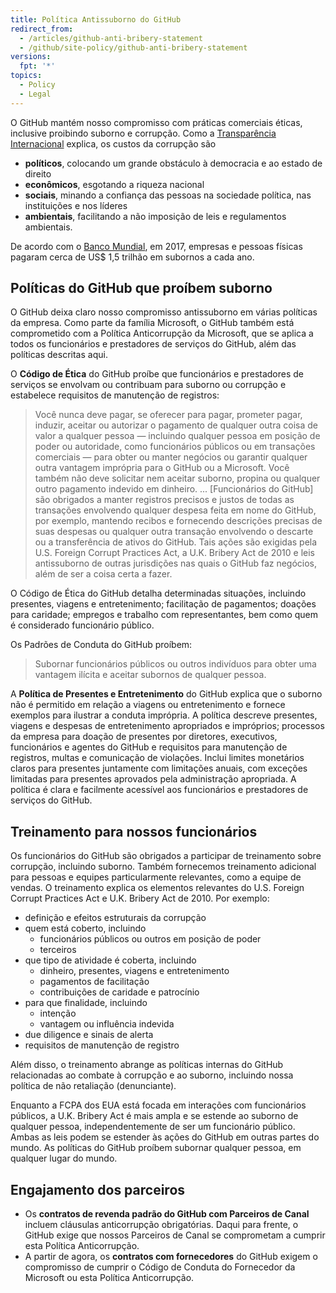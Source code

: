 ```yaml
---
title: Política Antissuborno do GitHub
redirect_from:
  - /articles/github-anti-bribery-statement
  - /github/site-policy/github-anti-bribery-statement
versions:
  fpt: '*'
topics:
  - Policy
  - Legal
---
```

O GitHub mantém nosso compromisso com práticas comerciais éticas, inclusive proibindo suborno e corrupção. Como a [Transparência Internacional](https://www.transparency.org/what-is-corruption#costs-of-corruption) explica, os custos da corrupção são
- **políticos**, colocando um grande obstáculo à democracia e ao estado de direito
- **econômicos**, esgotando a riqueza nacional
- **sociais**, minando a confiança das pessoas na sociedade política, nas instituições e nos líderes
- **ambientais**, facilitando a não imposição de leis e regulamentos ambientais.

De acordo com o [Banco Mundial](https://www.worldbank.org/en/topic/governance/brief/anti-corruption), em 2017, empresas e pessoas físicas pagaram cerca de US$ 1,5 trilhão em subornos a cada ano.

## <a name="github-policies-prohibiting-bribery"></a>Políticas do GitHub que proíbem suborno

O GitHub deixa claro nosso compromisso antissuborno em várias políticas da empresa. Como parte da família Microsoft, o GitHub também está comprometido com a Política Anticorrupção da Microsoft, que se aplica a todos os funcionários e prestadores de serviços do GitHub, além das políticas descritas aqui.

O **Código de Ética** do GitHub proíbe que funcionários e prestadores de serviços se envolvam ou contribuam para suborno ou corrupção e estabelece requisitos de manutenção de registros:

>Você nunca deve pagar, se oferecer para pagar, prometer pagar, induzir, aceitar ou autorizar o pagamento de qualquer outra coisa de valor a qualquer pessoa — incluindo qualquer pessoa em posição de poder ou autoridade, como funcionários públicos ou em transações comerciais — para obter ou manter negócios ou garantir qualquer outra vantagem imprópria para o GitHub ou a Microsoft. Você também não deve solicitar nem aceitar suborno, propina ou qualquer outro pagamento indevido em dinheiro. ... [Funcionários do GitHub] são obrigados a manter registros precisos e justos de todas as transações envolvendo qualquer despesa feita em nome do GitHub, por exemplo, mantendo recibos e fornecendo descrições precisas de suas despesas ou qualquer outra transação envolvendo o descarte ou a transferência de ativos do GitHub. Tais ações são exigidas pela U.S. Foreign Corrupt Practices Act, a U.K. Bribery Act de 2010 e leis antissuborno de outras jurisdições nas quais o GitHub faz negócios, além de ser a coisa certa a fazer.

O Código de Ética do GitHub detalha determinadas situações, incluindo presentes, viagens e entretenimento; facilitação de pagamentos; doações para caridade; empregos e trabalho com representantes, bem como quem é considerado funcionário público.

Os Padrões de Conduta do GitHub proíbem:
>Subornar funcionários públicos ou outros indivíduos para obter uma vantagem ilícita e aceitar subornos de qualquer pessoa.

A **Política de Presentes e Entretenimento** do GitHub explica que o suborno não é permitido em relação a viagens ou entretenimento e fornece exemplos para ilustrar a conduta imprópria. A política descreve presentes, viagens e despesas de entretenimento apropriados e impróprios; processos da empresa para doação de presentes por diretores, executivos, funcionários e agentes do GitHub e requisitos para manutenção de registros, multas e comunicação de violações. Inclui limites monetários claros para presentes juntamente com limitações anuais, com exceções limitadas para presentes aprovados pela administração apropriada. A política é clara e facilmente acessível aos funcionários e prestadores de serviços do GitHub.

## <a name="training-for-our-employees"></a>Treinamento para nossos funcionários

Os funcionários do GitHub são obrigados a participar de treinamento sobre corrupção, incluindo suborno. Também fornecemos treinamento adicional para pessoas e equipes particularmente relevantes, como a equipe de vendas. O treinamento explica os elementos relevantes do U.S. Foreign Corrupt Practices Act e U.K. Bribery Act de 2010. Por exemplo:
- definição e efeitos estruturais da corrupção
- quem está coberto, incluindo
   - funcionários públicos ou outros em posição de poder
   - terceiros
- que tipo de atividade é coberta, incluindo
   - dinheiro, presentes, viagens e entretenimento
   - pagamentos de facilitação
   - contribuições de caridade e patrocínio
- para que finalidade, incluindo
   - intenção
   - vantagem ou influência indevida
- due diligence e sinais de alerta
- requisitos de manutenção de registro

Além disso, o treinamento abrange as políticas internas do GitHub relacionadas ao combate à corrupção e ao suborno, incluindo nossa política de não retaliação (denunciante).

Enquanto a FCPA dos EUA está focada em interações com funcionários públicos, a U.K. Bribery Act é mais ampla e se estende ao suborno de qualquer pessoa, independentemente de ser um funcionário público. Ambas as leis podem se estender às ações do GitHub em outras partes do mundo. As políticas do GitHub proíbem subornar qualquer pessoa, em qualquer lugar do mundo.

## <a name="engaging-our-partners"></a>Engajamento dos parceiros
- Os **contratos de revenda padrão do GitHub com Parceiros de Canal** incluem cláusulas anticorrupção obrigatórias. Daqui para frente, o GitHub exige que nossos Parceiros de Canal se comprometam a cumprir esta Política Anticorrupção.
- A partir de agora, os **contratos com fornecedores** do GitHub exigem o compromisso de cumprir o Código de Conduta do Fornecedor da Microsoft ou esta Política Anticorrupção.
